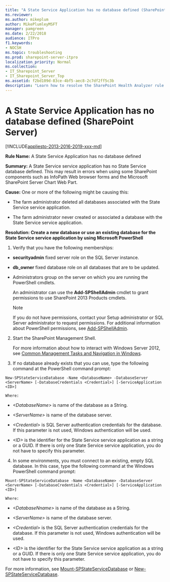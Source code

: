 ```yaml
---
title: "A State Service Application has no database defined (SharePoint Server)"
ms.reviewer: 
ms.author: mikeplum
author: MikePlumleyMSFT
manager: pamgreen
ms.date: 2/22/2018
audience: ITPro
f1.keywords:
- NOCSH
ms.topic: troubleshooting
ms.prod: sharepoint-server-itpro
localization_priority: Normal
ms.collection:
- IT_Sharepoint_Server
- IT_Sharepoint_Server_Top
ms.assetid: f2bd109d-83ce-4bf5-aec8-2c7df2ff5c3b
description: "Learn how to resolve the SharePoint Health Analyzer rule: A State Service Application has no database defined."
---
```


# A State Service Application has no database defined (SharePoint Server)

[!INCLUDE[appliesto-2013-2016-2019-xxx-md](../includes/appliesto-2013-2016-2019-xxx-md.md)] 
  
 **Rule Name:** A State Service Application has no database defined 
  
 **Summary:** A State Service service application has no State Service database defined. This may result in errors when using some SharePoint components such as InfoPath Web browser forms and the Microsoft SharePoint Server Chart Web Part. 
  
 **Cause:** One or more of the following might be causing this: 
  
- The farm administrator deleted all databases associated with the State Service service application.
    
- The farm administrator never created or associated a database with the State Service service application.
    
**Resolution: Create a new database or use an existing database for the State Service service application by using Microsoft PowerShell**
  
1. Verify that you have the following memberships:
    
  - **securityadmin** fixed server role on the SQL Server instance. 
    
  - **db_owner** fixed database role on all databases that are to be updated. 
    
  - Administrators group on the server on which you are running the PowerShell cmdlets.
    
    An administrator can use the **Add-SPShellAdmin** cmdlet to grant permissions to use SharePoint 2013 Products cmdlets. 
    
    > [!NOTE]
    > If you do not have permissions, contact your Setup administrator or SQL Server administrator to request permissions. For additional information about PowerShell permissions, see [Add-SPShellAdmin](/powershell/module/sharepoint-server/Add-SPShellAdmin?view=sharepoint-ps). 
  
2. Start the SharePoint Management Shell.
    
    For more information about how to interact with Windows Server 2012, see [Common Management Tasks and Navigation in Windows](https://go.microsoft.com/fwlink/?LinkID=715712&amp;clcid=0x409).
    
3. If no database already exists that you can use, type the following command at the PowerShell command prompt:
    
  ```
  New-SPStateServiceDatabase -Name <DatabaseName> -DatabaseServer <ServerName> [-DatabaseCredentials <Credential>] [-ServiceApplication <ID>]
  ```

    Where:
    
  -  _\<DatabaseName\>_ is name of the database as a String. 
    
  -  _\<ServerName\>_ is name of the database server. 
    
  -  _\<Credential\>_ is SQL Server authentication credentials for the database. If this parameter is not used, Windows authentication will be used. 
    
  -  _\<ID\>_ is the identifier for the State Service service application as a string or a GUID. If there is only one State Service service application, you do not have to specify this parameter. 
    
4. In some environments, you must connect to an existing, empty SQL database. In this case, type the following command at the Windows PowerShell command prompt:
    
  ```
  Mount-SPStateServiceDatabase -Name <DatabaseName> -DatabaseServer <ServerName> [-DatabaseCredentials <Credential>] [-ServiceApplication <ID>]
  ```

    Where:
    
  -  _\<DatabaseNname\>_ is name of the database as a String. 
    
  -  _\<ServerName\>_ is name of the database server. 
    
  -  _\<Credential\>_ is the SQL Server authentication credentials for the database. If this parameter is not used, Windows authentication will be used. 
    
  -  _\<ID\>_ is the identifier for the State Service service application as a string or a GUID. If there is only one State Service service application, you do not have to specify this parameter. 
    
For more information, see [Mount-SPStateServiceDatabase](/powershell/module/sharepoint-server/Mount-SPStateServiceDatabase?view=sharepoint-ps) or [New-SPStateServiceDatabase](/powershell/module/sharepoint-server/New-SPStateServiceDatabase?view=sharepoint-ps). 
  

